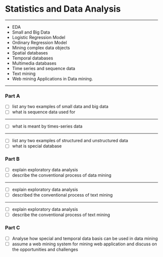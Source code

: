 # Statistics and Data Analysis
---
- EDA
- Small and Big Data
- Logistic Regression Model
- Ordinary Regression Model
- Mining complex data objects
- Spatial databases
- Temporal databases
- Multimedia databases
- Time series and sequence data 
- Text mining
- Web mining Applications in Data mining.
---
### Part A
- [ ] list any two examples of small data and big data
- [ ] what is sequence data used for
---
- [ ] what is meant by times-series data
---
- [ ] list any two examples of structured and unstructured data 
- [ ] what is special database

### Part B
- [ ] explain exploratory data analysis
- [ ] describe the conventional process of data mining
---
- [ ] explain exploratory data analysis
- [ ] described the conventional process of text mining
---
- [ ] explain exploratory data analysis
- [ ] describe the conventional process of text mining

### Part C
- [ ] Analyse how special and temporal data basis can be used in data mining
- [ ] assume a web mining system for mining web application and discuss on the opportunities and challenges
